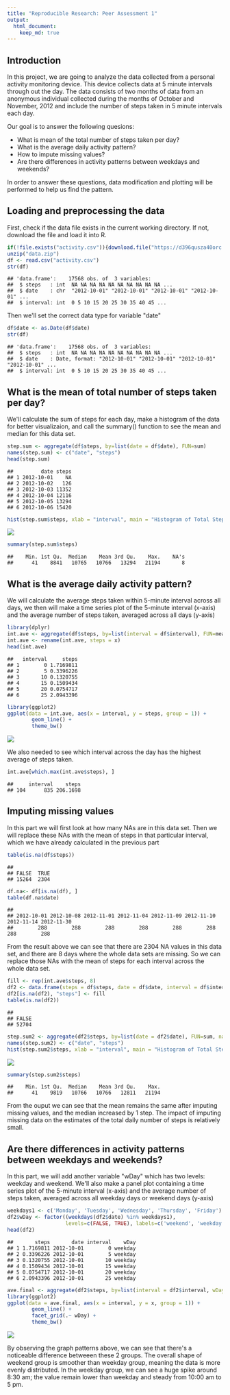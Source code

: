 ```yaml
---
title: "Reproducible Research: Peer Assessment 1"
output: 
  html_document:
    keep_md: true
---
```


## Introduction ##
In this project, we are going to analyze the data collected from a personal activity monitoring device. This device collects data at 5 minute intervals through out the day. The data consists of two months of data from an anonymous individual collected during the months of October and November, 2012 and include the number of steps taken in 5 minute intervals each day. 

Our goal is to answer the following quesions:  
- What is mean of the total number of steps taken per day?  
- What is the average daily activity pattern?  
- How to impute missing values?  
- Are there differences in activity patterns between weekdays and weekends?

In order to answer these questions, data modification and plotting will be performed to help us find the pattern. 

## Loading and preprocessing the data ##
First, check if the data file exists in the current working directory. If not, download the file and load it into R. 


```r
if(!file.exists("activity.csv")){download.file("https://d396qusza40orc.cloudfront.net/repdata%2Fdata%2Factivity.zip", destifile <- "data.zip", method = "curl")}
unzip("data.zip")
df <- read.csv("activity.csv")
str(df)
```

```
## 'data.frame':	17568 obs. of  3 variables:
##  $ steps   : int  NA NA NA NA NA NA NA NA NA NA ...
##  $ date    : chr  "2012-10-01" "2012-10-01" "2012-10-01" "2012-10-01" ...
##  $ interval: int  0 5 10 15 20 25 30 35 40 45 ...
```

Then we'll set the correct data type for variable "date"


```r
df$date <- as.Date(df$date)
str(df)
```

```
## 'data.frame':	17568 obs. of  3 variables:
##  $ steps   : int  NA NA NA NA NA NA NA NA NA NA ...
##  $ date    : Date, format: "2012-10-01" "2012-10-01" "2012-10-01" "2012-10-01" ...
##  $ interval: int  0 5 10 15 20 25 30 35 40 45 ...
```

## What is the mean of total number of steps taken per day?
We'll calculate the sum of steps for each day, make a histogram of the data for better visualizaion, and call the summary() function to see the mean and median for this data set.


```r
step.sum <- aggregate(df$steps, by=list(date = df$date), FUN=sum)
names(step.sum) <- c("date", "steps")
head(step.sum)
```

```
##         date steps
## 1 2012-10-01    NA
## 2 2012-10-02   126
## 3 2012-10-03 11352
## 4 2012-10-04 12116
## 5 2012-10-05 13294
## 6 2012-10-06 15420
```

```r
hist(step.sum$steps, xlab = "interval", main = "Histogram of Total Steps Taken")
```

![](PA1_template_files/figure-html/unnamed-chunk-4-1.png)<!-- -->

```r
summary(step.sum$steps)
```

```
##    Min. 1st Qu.  Median    Mean 3rd Qu.    Max.    NA's 
##      41    8841   10765   10766   13294   21194       8
```

## What is the average daily activity pattern?

We will calculate the average steps taken within 5-minute interval across all days, we then will make a time series plot of the 5-minute interval (x-axis) and the average number of steps taken, averaged across all days (y-axis)

```r
library(dplyr)
int.ave <- aggregate(df$steps, by=list(interval = df$interval), FUN=mean, na.rm = TRUE)
int.ave <- rename(int.ave, steps = x)
head(int.ave)
```

```
##   interval     steps
## 1        0 1.7169811
## 2        5 0.3396226
## 3       10 0.1320755
## 4       15 0.1509434
## 5       20 0.0754717
## 6       25 2.0943396
```

```r
library(ggplot2)
ggplot(data = int.ave, aes(x = interval, y = steps, group = 1)) +
        geom_line() + 
        theme_bw()
```

![](PA1_template_files/figure-html/unnamed-chunk-6-1.png)<!-- -->


We also needed to see which interval across the day has the highest average of steps taken. 


```r
int.ave[which.max(int.ave$steps), ]
```

```
##     interval    steps
## 104      835 206.1698
```

## Imputing missing values

In this part we will first look at how many NAs are in this data set. Then we will replace these NAs with the mean of steps in that particular interval, which we have already calculated in the previous part 

```r
table(is.na(df$steps))
```

```
## 
## FALSE  TRUE 
## 15264  2304
```

```r
df.na<- df[is.na(df), ]
table(df.na$date)
```

```
## 
## 2012-10-01 2012-10-08 2012-11-01 2012-11-04 2012-11-09 2012-11-10 2012-11-14 2012-11-30 
##        288        288        288        288        288        288        288        288
```

From the result above we can see that there are 2304 NA values in this data set, and there are 8 days where the whole data sets are missing. So we can replace those NAs with the mean of steps for each interval across the whole data set. 


```r
fill <- rep(int.ave$steps, 8)
df2 <- data.frame(steps = df$steps, date = df$date, interval = df$interval)
df2[is.na(df2), "steps"] <- fill
table(is.na(df2))
```

```
## 
## FALSE 
## 52704
```

```r
step.sum2 <- aggregate(df2$steps, by=list(date = df2$date), FUN=sum, na.rm = TRUE)
names(step.sum2) <- c("date", "steps")
hist(step.sum2$steps, xlab = "interval", main = "Histogram of Total Steps Taken")
```

![](PA1_template_files/figure-html/unnamed-chunk-9-1.png)<!-- -->

```r
summary(step.sum2$steps)
```

```
##    Min. 1st Qu.  Median    Mean 3rd Qu.    Max. 
##      41    9819   10766   10766   12811   21194
```

From the ouput we can see that the mean remains the same after imputing missing values, and the median increased by 1 step. The impact of imputing missing data on the estimates of the total daily number of steps is relatively small. 

## Are there differences in activity patterns between weekdays and weekends?

In this part, we will add another variable "wDay" which has two levels: weekday and weekend. We'll also make a panel plot containing a time series plot of the 5-minute interval (x-axis) and the average number of steps taken, averaged across all weekday days or weekend days (y-axis)


```r
weekdays1 <- c('Monday', 'Tuesday', 'Wednesday', 'Thursday', 'Friday')
df2$wDay <- factor((weekdays(df2$date) %in% weekdays1), 
                   levels=c(FALSE, TRUE), labels=c('weekend', 'weekday'))
head(df2)
```

```
##       steps       date interval    wDay
## 1 1.7169811 2012-10-01        0 weekday
## 2 0.3396226 2012-10-01        5 weekday
## 3 0.1320755 2012-10-01       10 weekday
## 4 0.1509434 2012-10-01       15 weekday
## 5 0.0754717 2012-10-01       20 weekday
## 6 2.0943396 2012-10-01       25 weekday
```

```r
ave.final <- aggregate(df2$steps, by=list(interval = df2$interval, wDay = df2$wDay), FUN=mean)
library(ggplot2)
ggplot(data = ave.final, aes(x = interval, y = x, group = 1)) +
        geom_line() +
        facet_grid(.~ wDay) + 
        theme_bw()
```

![](PA1_template_files/figure-html/unnamed-chunk-10-1.png)<!-- -->

By observing the graph patterns above, we can see that there's a noticeable difference betweeen these 2 groups. The overall shape of weekend group is smoother than weekday group, meaning the data is more evenly distributed. In the weekday group, we can see a huge spike around 8:30 am; the value remain lower than weekday and steady from 10:00 am to 5 pm. 
